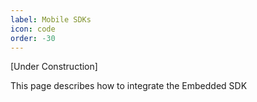 ```yaml
---
label: Mobile SDKs
icon: code
order: -30
---
```


[Under Construction]

This page describes how to integrate the Embedded SDK